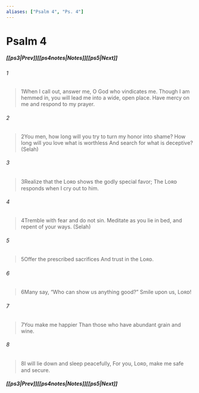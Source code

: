 ```yaml
---
aliases: ["Psalm 4", "Ps. 4"]
---
```

# Psalm 4
##### <span class=arrow-left></span>[[ps3|Prev]]<span class=navigation-separator></span>[[ps4notes|Notes]]<span class=navigation-separator></span>[[ps5|Next]]<span class=arrow-right></span>
###### 1
><span class=verse-first-poetry>1</span>When I call out, answer me,
>O God who vindicates me.
>Though I am hemmed in, you will lead me into a wide, open place.
>Have mercy on me and respond to my prayer.
<div class=paragraph-break></div>

###### 2
><span class=verse-first-poetry>2</span>You men, how long will you try to turn my honor into shame?
>How long will you love what is worthless
>And search for what is deceptive? (Selah)
###### 3
><span class=verse-body-poetry>3</span>Realize that the Lᴏʀᴅ shows the godly special favor;
>The Lᴏʀᴅ responds when I cry out to him.
<div class=paragraph-break></div>

###### 4
><span class=verse-first-poetry>4</span>Tremble with fear and do not sin.
>Meditate as you lie in bed, and repent of your ways. (Selah)
###### 5
><span class=verse-body-poetry>5</span>Offer the prescribed sacrifices
>And trust in the Lᴏʀᴅ.
<div class=paragraph-break></div>

###### 6
><span class=verse-first-poetry>6</span>Many say, “Who can show us anything good?”
>Smile upon us, Lᴏʀᴅ!
###### 7
><span class=verse-body-poetry>7</span>You make me happier
>Than those who have abundant grain and wine.
###### 8
><span class=verse-body-poetry>8</span>I will lie down and sleep peacefully,
>For you, Lᴏʀᴅ, make me safe and secure.
##### <span class=arrow-left></span>[[ps3|Prev]]<span class=navigation-separator></span>[[ps4notes|Notes]]<span class=navigation-separator></span>[[ps5|Next]]<span class=arrow-right></span>